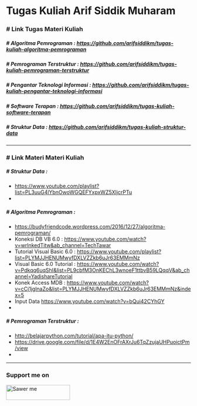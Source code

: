 # Tugas Kuliah Arif Siddik Muharam 

### # Link Tugas Materi Kuliah 
##### # Algoritma Pemrograman : https://github.com/arifsiddikm/tugas-kuliah-algoritma-pemrograman 
##### # Pemrograman Terstruktur : https://github.com/arifsiddikm/tugas-kuliah-pemrograman-terstruktur
##### # Pengantar Teknologi Informasi : https://github.com/arifsiddikm/tugas-kuliah-pengantar-teknologi-informasi
##### # Software Terapan : https://github.com/arifsiddikm/tugas-kuliah-software-terapan
##### # Struktur Data : https://github.com/arifsiddikm/tugas-kuliah-struktur-data 

--- 

### # Link Materi Materi Kuliah

##### # Struktur Data : 
- https://www.youtube.com/playlist?list=PL3uuG4lYbnOwoWGQEFYxpxWZ5XljcrPTu
- 

##### # Algoritma Pemrograman : 
- https://budyfriendcode.wordpress.com/2016/12/27/algoritma-pemrograman/
- Koneksi DB VB 6.0 : https://www.youtube.com/watch?v=wrlnkedTitw&ab_channel=TechTawar
- Tutorial Visual Basic 6.0 : https://www.youtube.com/playlist?list=PLYMJJHENUMwyfDXLVZZkb6uJr63EMMmNz
- Visual Basic 6.0 Tutorial : https://www.youtube.com/watch?v=Pdkqq6uqShI&list=PL9cbfM3OnKEChL3wnoeF1ttbvB59LQqqV&ab_channel=YadishareTutorial
- Konek Access MDB : https://www.youtube.com/watch?v=cCj1jglnaZo&list=PLYMJJHENUMwyfDXLVZZkb6uJr63EMMmNz&index=5  
- Input Data https://www.youtube.com/watch?v=bQui42CYhGY 
- 

##### # Pemrograman Terstruktur : 
- http://belajarpython.com/tutorial/apa-itu-python/
- https://drive.google.com/file/d/1E4W2EnOFrAXrJu6TqZzujaUHPuoictPm/view
- 

---

### Support me on
<a href="https://saweria.co/arifsiddikm" target="_blank"><img src="https://user-images.githubusercontent.com/26188697/180601310-e82c63e4-412b-4c36-b7b5-7ba713c80380.png" alt="Sawer me" height="41" width="174"></a>